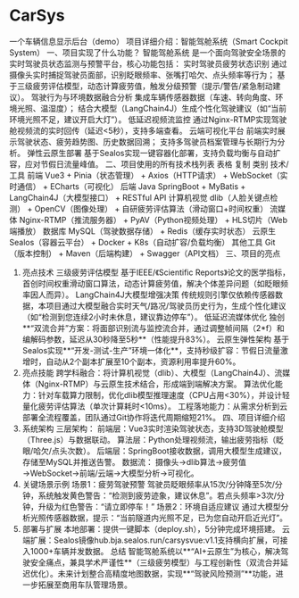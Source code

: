 # CarSys
一个车辆信息显示后台（demo）
项目详细介绍：智能驾舱系统（Smart Cockpit System）
一、项目实现了什么功能？
智能驾舱系统 是一个面向驾驶安全场景的实时驾驶员状态监测与预警平台，核心功能包括：
实时驾驶员疲劳状态识别
通过摄像头实时捕捉驾驶员面部，识别眨眼频率、张嘴打哈欠、点头频率等行为；
基于三级疲劳评估模型，动态计算疲劳值，触发分级预警（提示/警告/紧急制动建议）。
驾驶行为与环境数据融合分析
集成车辆传感器数据（车速、转向角度、环境光照、温湿度）；
结合大模型（LangChain4J）生成个性化驾驶建议（如“当前环境光照不足，建议开启大灯”）。
低延迟视频流监控
通过Nginx-RTMP实现驾驶舱视频流的实时回传（延迟<5秒），支持多端查看。
云端可视化平台
前端实时展示驾驶状态、疲劳趋势图、历史数据回溯；
支持多驾驶员档案管理与长期行为分析。
弹性云原生部署
基于Sealos实现一键容器化部署，支持负载均衡与自动扩容，应对节假日流量峰值。
二、项目使用的所有技术栈列表
表格
复制
类别	技术/工具
前端	Vue3 + Pinia（状态管理） + Axios（HTTP请求） + WebSocket（实时通信） + ECharts（可视化）
后端	Java SpringBoot + MyBatis + LangChain4J（大模型接口） + RESTful API
计算机视觉	dlib（人脸关键点检测） + OpenCV（图像处理） + 自研疲劳评估算法（滑动窗口+时间权重）
流媒体	Nginx-RTMP（推流服务器） + PyAV（Python视频处理） + HLS切片（Web端播放）
数据库	MySQL（驾驶数据存储） + Redis（缓存实时状态）
云原生	Sealos（容器云平台） + Docker + K8s（自动扩容/负载均衡）
其他工具	Git（版本控制） + Maven（后端构建） + Swagger（API文档）
三、项目的亮点
1. 亮点技术
三级疲劳评估模型
基于IEEE/《Scientific Reports》论文的医学指标，首创时间权重滑动窗口算法，动态计算疲劳值，解决个体差异问题（如眨眼频率因人而异）。
LangChain4J大模型增强决策
传统规则引擎仅依赖传感器数据，本项目通过大模型融合实时天气/路况/驾驶员历史行为，生成个性化建议（如“检测到您连续2小时未休息，建议靠边停车”）。
低延迟流媒体优化
独创**“双流合并”方案：将面部识别流与监控流合并，通过调整帧间隔（2*f）和编解码参数，延迟从30秒降至5秒**（性能提升83%）。
云原生弹性架构
基于Sealos实现**“开发-测试-生产”环境一体化**，支持秒级扩容：节假日流量激增时，自动从2个副本扩展至10个副本，资源利用率提升60%。
2. 亮点技能
跨学科融合：将计算机视觉（dlib）、大模型（LangChain4J）、流媒体（Nginx-RTMP）与云原生技术结合，形成端到端解决方案。
算法优化能力：针对车载算力限制，优化dlib模型推理速度（CPU占用<30%），并设计轻量化疲劳评估算法（单次计算耗时<10ms）。
工程落地能力：从需求分析到云部署全流程覆盖，团队通过Git协作将迭代周期缩短21%。
四、项目详细介绍
1. 系统架构
三层架构：
前端层：Vue3实时渲染驾驶状态，支持3D驾驶舱模型（Three.js）与数据联动。
算法层：Python处理视频流，输出疲劳指标（眨眼/哈欠/点头次数）。
后端层：SpringBoot接收数据，调用大模型生成建议，存储至MySQL并推送告警。
数据流：
摄像头→dlib算法→疲劳值→WebSocket→前端/云端→大模型分析→可视化。
2. 关键场景示例
场景1：疲劳驾驶预警
驾驶员眨眼频率从15次/分钟降至5次/分钟，系统触发黄色警告：“检测到疲劳迹象，建议休息”。若点头频率>3次/分钟，升级为红色警告：“请立即停车！”
场景2：环境自适应建议
通过大模型分析光照传感器数据，提示：“当前隧道内光照不足，已为您自动开启近光灯”。
3. 部署与扩展
本地部署：提供一键脚本（deploy.sh），5分钟完成环境搭建。
云端扩展：Sealos镜像hub.bja.sealos.run/carsysvue:v1.1支持横向扩展，可接入1000+车辆并发数据。
总结
智能驾舱系统以**“AI+云原生”为核心，解决驾驶安全痛点，兼具学术严谨性**（三级疲劳模型）与工程创新性（双流合并延迟优化）。未来计划整合高精度地图数据，实现**“驾驶风险预测”**功能，进一步拓展至商用车队管理场景。
